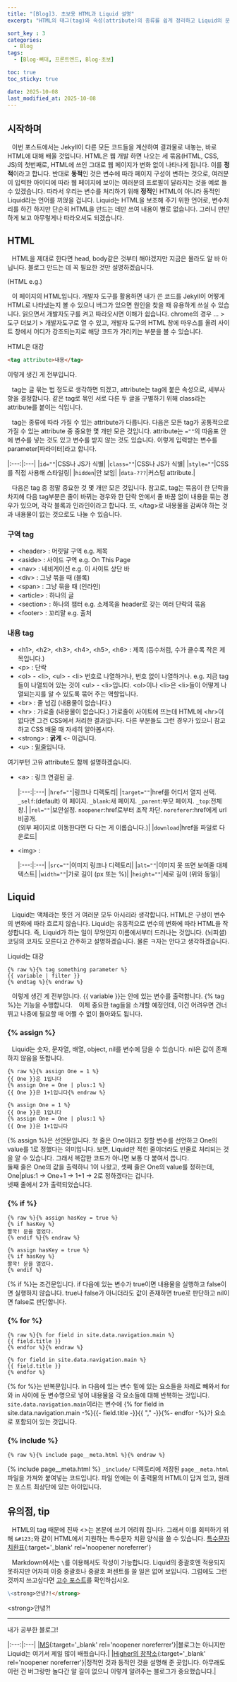 ```yaml
---
title: "[Blog]3. 초보용 HTML과 Liquid 설명"
excerpt: "HTML의 태그(tag)와 속성(attribute)의 종류를 쉽게 정리하고 Liquid의 문법을 간단히 알아본다."

sort_key : 3
categories:
  - Blog
tags:
  - [Blog-뼈대, 프론트엔드, Blog-초보]

toc: true
toc_sticky: true

date: 2025-10-08
last_modified_at: 2025-10-08
---
```


## 시작하며
⠀이번 포스트에서는 Jekyll이 다른 모든 코드들을 계산하여 결과물로 내놓는, 바로 HTML에 대해 배울 것입니다. HTML은 웹 개발 하면 나오는 세 묶음(HTML, CSS, JS)의 첫번째로, HTML에 쓰인 그대로 웹 페이지가 변화 없이 나타나게 됩니다. 이를 **정적**이라고 합니다. 반대로 **동적**인 것은 변수에 따라 페이지 구성이 변하는 것으로, 여러분이 입력한 아이디에 따라 웹 페이지에 보이는 여러분의 프로필이 달라지는 것을 예로 들 수 있겠습니다. 따라서 우리는 변수를 처리하기 위해 **정적**인 HTML이 아니라 동적인 Liquid라는 언어를 끼얹을 겁니다. Liquid는 HTML을 보조해 주기 위한 언어로, 변수처리를 하긴 하지만 단순히 HTML을 만드는 데만 쓰여 내용이 별로 없습니다. 그러니 만만하게 보고 아무렇게나 따라오셔도 되겠습니다.

## HTML
⠀HTML을 제대로 한다면 head, body같은 것부터 해야겠지만 지금은 몰라도 알 바 아닙니다. 블로그 만드는 데 꼭 필요한 것만 설명하겠습니다.

(HTML e.g.)

⠀이 페이지의 HTML입니다. 개발자 도구를 활용하면 내가 쓴 코드를 Jekyll이 어떻게 HTML로 나타냈는지 볼 수 있으니 버그가 있으면 원인을 찾을 때 유용하게 쓰실 수 있습니다. 읽으면서 개발자도구를 켜고 따라오시면 이해가 쉽습니다. chrome의 경우 ... > 도구 더보기 > 개발자도구로 열 수 있고, 개발자 도구의 HTML 창에 마우스를 올려 사이트 창에서 어디가 강조되는지로 해당 코드가 가리키는 부분을 볼 수 있습니다.

HTML은 대강
```html
<tag attribute>내용</tag>
```
이렇게 생긴 게 전부입니다.

⠀tag는 글 묶는 법 정도로 생각하면 되겠고, attribute는 tag에 붙은 속성으로, 세부사항을 결정합니다. 같은 tag로 묶인 서로 다른 두 글을 구별하기 위해 class라는 attribute를 붙이는 식입니다.

⠀tag는 종류에 따라 가질 수 있는 attribute가 다릅니다. 다음은 모든 tag가 공통적으로 가질 수 있는 attribute 중 중요한 몇 개만 모은 것입니다. attribute는 `=""`의 따옴표 안에 변수를 넣는 것도 있고 변수를 받지 않는 것도 있습니다. 이렇게 입력받는 변수를 parameter[파라미터]라고 합니다.

|:---:|:---|
|`id=""`|CSS나 JS가 식별|
|`class=""`|CSS나 JS가 식별|
|`style=""`|CSS를 직접 사용해 스타일링|
|`hidden`|안 보임|
|`data-???`|커스텀 attribute.|

⠀다음은 tag 중 정말 중요한 것 몇 개만 모은 것입니다. 참고로, tag는 묶음이 한 단락을 차지해 다음 tag부분은 줄이 바뀌는 경우와 한 단락 안에서 줄 바꿈 없이 내용을 묶는 경우가 있으며, 각각 블록과 인라인이라고 합니다. 또, &lt;/tag&gt;로 내용물을 감싸야 하는 것과 내용물이 없는 것으로도 나눌 수 있습니다.

### 구역 tag
- &lt;header&gt; :
  머릿말 구역 e.g. 제목
- &lt;aside&gt; :
  사이드 구역 e.g. On This Page
- &lt;nav&gt; :
  네비게이션 e.g. 이 사이트 상단 바
- &lt;div&gt; :
  그냥 묶을 때 (블록)
- &lt;span&gt; :
  그냥 묶을 때 (인라인)
- &lt;article&gt; :
  하나의 글
- &lt;section&gt; :
  하나의 챕터 e.g. 소제목을 header로 갖는 여러 단락의 묶음
- &lt;footer&gt; :
  꼬리말 e.g. 출처

### 내용 tag
- &lt;h1&gt;, &lt;h2&gt;, &lt;h3&gt;, &lt;h4&gt;, &lt;h5&gt;, &lt;h6&gt; :
제목 (등수처럼, 수가 클수록 작은 제목입니다.)
- &lt;p&gt; :
단락
- &lt;ol&gt; - &lt;li&gt;, &lt;ul&gt; - &lt;li&gt;
번호로 나열하거나, 번호 없이 나열하거나. e.g. 지금 tag들이 나열되어 있는 것이 &lt;ul&gt; - &lt;li&gt;입니다. &lt;ol&gt;이나 &lt;li&gt;은 &lt;li&gt;들이 어떻게 나열되는지를 알 수 있도록 묶어 주는 역할입니다.
- &lt;br&gt; :
줄 넘김 (내용물이 없습니다.)
- &lt;hr&gt; :
가로줄 (내용물이 없습니다.) 가로줄이 사이트에 뜨는데 HTML에 &lt;hr&gt;이 없다면 그건 CSS에서 처리한 결과입니다. 다른 부분들도 그런 경우가 있으니 참고하고 CSS 배울 때 자세히 알아봅시다.
- &lt;strong&gt; :
**굵게** <- 이겁니다.
- \<u> :
<u>밑줄</u>입니다.

여기부턴 고유 attribute도 함께 설명하겠습니다.
- &lt;a&gt; :
  링크 연결된 글.

  |:---:|:---|
  |`href=""`|링크나 디렉토리|
  |`target=""`|href를 어디서 열지 선택. `_self`:(default) 이 페이지. `_blank`:새 페이지. `_parent`:부모 페이지. `_top`:전체 창.|
  |`rel=""`|보안설정. `noopener`:href로부터 조작 차단. `noreferer`:href에게 url 비공개.<br>(외부 페이지로 이동한다면 다 다는 게 이롭습니다.)|
  |`download`|href을 파일로 다운로드|

- &lt;img&gt; :

  |:---:|:---|
  |`src=""`|이미지 링크나 디렉토리|
  |`alt=""`|이미지 못 뜨면 보여줄 대체 텍스트|
  |`width=""`|가로 길이 (px 또는 %)|
  |`height=""`|세로 길이 (위와 동일)|

## Liquid
⠀Liquid는 액체라는 뜻인 거 여러분 모두 아시리라 생각합니다. HTML은 구성이 변수의 변화에 따라 흐르지 않습니다. Liquid는 유동적으로 변수의 변화에 따라 HTML을 작성합니다. 즉, Liquid가 하는 일이 무엇인지 이름에서부터 드러나는 것입니다. (뇌피셜) 코딩의 코자도 모른다고 간주하고 설명하겠습니다. 물론 ㅋ자는 안다고 생각하겠습니다.

Liquid는 대강
```liquid
{% raw %}{% tag something parameter %}
{{ variable | filter }}
{% endtag %}{% endraw %}
```
⠀이렇게 생긴 게 전부입니다. &#123;&#123; variable &#125;&#125;는 안에 있는 변수를 출력합니다. &#123;% tag %&#125;는 기능을 수행합니다.
⠀이제 중요한 tag들을 소개할 예정인데, 이건 어려우면 건너뛰고 나중에 필요할 때 어쩔 수 없이 돌아와도 됩니다.

### &#123;% assign %&#125;  
⠀Liquid는 숫자, 문자열, 배열, object, nil를 변수에 담을 수 있습니다. nil은 값이 존재하지 않음을 뜻합니다.
```liquid
{% raw %}{% assign One = 1 %}
{{ One }}은 1입니다
{% assign One = One | plus:1 %}
{{ One }}은 1+1입니다{% endraw %}
```
```
{% assign One = 1 %}
{{ One }}은 1입니다
{% assign One = One | plus:1 %}
{{ One }}은 1+1입니다
```
&#123;% assign %&#125;은 선언문입니다. 첫 줄은 One이라고 칭할 변수를 선언하고 One의 value를 1로 정했다는 의미입니다. 보면, Liquid만 적힌 줄이더라도 빈줄로 처리되는 것을 알 수 있습니다. 그래서 복잡한 코드가 아니면 보통 다 붙여서 씁니다.  
둘째 줄은 One의 값을 출력하니 1이 나왔고, 셋째 줄은 One의 value를 정하는데, One|plus:1 -> One+1 -> 1+1 -> 2로 정하겠다는 겁니다.  
넷째 줄에서 2가 출력되었습니다.
### &#123;% if %&#125;  
```liquid
{% raw %}{% assign hasKey = true %}
{% if hasKey %}
짤깍! 문을 열었다.
{% endif %}{% endraw %}
```
```
{% assign hasKey = true %}
{% if hasKey %}
짤깍! 문을 열었다.
{% endif %}
```
&#123;% if %&#125;는 조건문입니다. if 다음에 있는 변수가 true이면 내용물을 실행하고 false이면 실행하지 않습니다.
true나 false가 아니더라도 값이 존재하면 true로 판단하고 nil이면 false로 판단합니다.
### &#123;% for %&#125;  
```liquid
{% raw %}{% for field in site.data.navigation.main %}
{{ field.title }}
{% endfor %}{% endraw %}
```
```
{% for field in site.data.navigation.main %}
{{ field.title }}
{% endfor %}
```
&#123;% for %&#125;는 반복문입니다. in 다음에 있는 변수 밑에 있는 요소들을 차례로 빼와서 for와 in 사이에 둔 변수명으로 넣어 내용물을 각 요소들에 대해 반복하는 것입니다. `site.data.navigation.main`이라는 변수에 {% for field in site.data.navigation.main -%}{{- field.title -}}{{ "," -}}{%- endfor -%}가 요소로 포함되어 있는 것입니다.
### &#123;% include %&#125;  
```liquid
{% raw %}{% include page__meta.html %}{% endraw %}
```
{% include page__meta.html %}
`_include/` 디렉토리에 저장된 `page__meta.html` 파일을 가져와 붙여넣는 코드입니다. 파일 안에는 이 출력물의 HTML이 담겨 있고, 원래는 포스트 최상단에 있는 아이입니다.
## 유의점, tip
⠀HTML의 tag 때문에 진짜 <>는 본문에 쓰기 어려워 집니다. 그래서 이를 회피하기 위해 `&#123;`와 같이 HTML에서 지원하는 특수문자 치환 양식을 쓸 수 있습니다. [특수문자 치환표](https://dev-handbook.tistory.com/23){:target='_blank' rel='noopener noreferrer'}

⠀Markdown에서는 `\`를 이용해서도 작성이 가능합니다. Liquid의 중괄호엔 적용되지 못하지만 어차피 이중 중괄호나 중괄호 퍼센트를 쓸 일은 없어 보입니다. 그럼에도 그런 것까지 쓰고싶다면 [고수 포스트]()를 확인하십시오.
```markdown
\<strong>안녕?!</strong>
```
\<strong>안녕?!</strong>

***
내가 공부한 블로그!

|:---:|:---|
|[MS](https://learn.microsoft.com/en-us/power-pages/configure/liquid/liquid-overview){:target='_blank' rel='noopener noreferrer'}|블로그는 아니지만 Liquid는 여기서 제일 많이 배웠습니다.|
|[Higher의 창작소](https://higher77.tistory.com/93){:target='_blank' rel='noopener noreferrer'}|정적인 것과 동적인 것을 설명해 준 곳입니다. 아무래도 이런 건 버그랑만 놀다간 알 길이 없으니 이렇게 알려주는 블로그가 중요했습니다.|
